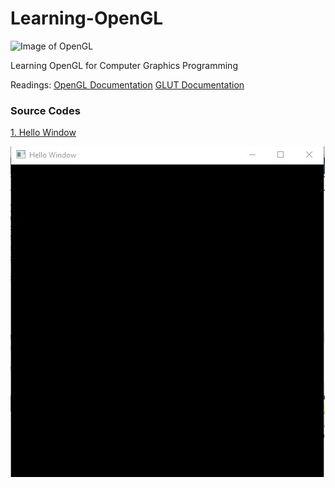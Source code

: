 
# Learning-OpenGL
![Image of OpenGL](https://www.opengl.org/img/opengl_logo.png)

Learning OpenGL for Computer Graphics Programming 

Readings:
[OpenGL Documentation](https://www.khronos.org/registry/OpenGL-Refpages/gl2.1/xhtml/)
[GLUT Documentation](https://www.opengl.org/resources/libraries/glut/spec3/spec3.html)

### Source Codes

[1. Hello Window](https://github.com/Jaeger47/Learning-OpenGL/blob/master/Computer%20Graphics%20Programming%20Using%20C%2B%2B%20and%20OpenGL/hello_world.cpp)

![Image of OpenGL](https://github.com/Jaeger47/Learning-OpenGL/blob/master/Media/optimized.jpg)

